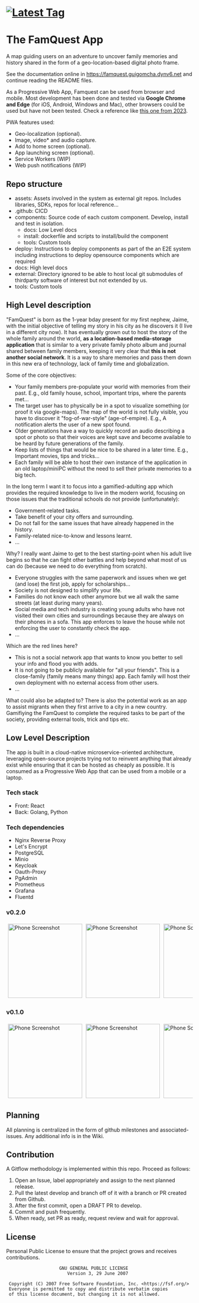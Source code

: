 <h1>
  <a href="https://github.com/guigomcha/famquest/releases"><img src="https://img.shields.io/github/v/tag/guigomcha/famquest" alt="Latest Tag"></a>
</h1>

# The FamQuest App

A map guiding users on an adventure to uncover family memories and history shared in the form of a geo-location-based digital photo frame.

See the documentation online in <https://famquest.guigomcha.dynv6.net> and continue reading the README files.

As a Progressive Web App, Famquest can be used from browser and mobile. Most development has been done and tested via **Google Chrome and Edge** (for iOS, Android, Windows and Mac), other browsers could be used but have not been tested. Check a reference like [this one from 2023](https://firt.dev/notes/pwa/).

PWA features used:
- Geo-localization (optional).
- Image, video* and audio capture.
- Add to home screen (optional).
- App launching screen (optional).
- Service Workers (WIP)
- Web push notifications (WIP)

## Repo structure

- assets: Assets involved in the system as external git repos. Includes libraries, SDKs, repos for local reference...
- .github: CICD
- components: Source code of each custom component. Develop, install and test in isolation.
  - docs: Low Level docs
  - install: dockerfile and scripts to install/build the component
  - tools: Custom tools
- deploy: Instructions to deploy components as part of the an E2E system including instructions to deploy opensource components which are required
- docs: High level docs
- external: Directory ignored to be able to host local git submodules of thirdparty software of interest but not extended by us.
- tools: Custom tools

## High Level description

"FamQuest" is born as the 1-year bday present for my first nephew, Jaime, with the initial objective of telling my story in his city as he discovers it (I live in a different city now).
It has eventually grown out to host the story of the whole family around the world, **as a location-based media-storage application** that is similar to a very private family photo album
and journal shared between family members, keeping it very clear that **this is not another social network**.
It is a way to share memories and pass them down in this new era of technology, lack of family time and globalization.

Some of the core objectives:  

- Your family members pre-populate your world with memories from their past. E.g., old family house, school, important trips, where the parents met...
- The target user has to physically be in a spot to visualize something (or proof it via google-maps). The map of the world is not fully visible, you have to discover it "fog-of-war-style" (age-of-empire). E.g., A notification alerts the user of a new spot found.
- Older generations have a way to quickly record an audio describing a spot or photo so that their voices are kept save and become available to be heard by future generations of the family.
- Keep lists of things that would be nice to be shared in a later time. E.g., Important movies, tips and tricks...
- Each family will be able to host their own instance of the application in an old laptop/miniPC without the need to sell their private memories to a big tech.

In the long term I want it to focus into a gamified-adulting app which provides the required knowledge to live in the modern world, focusing on those issues that the traditional schools do not provide (unfortunately):

- Government-related tasks.
- Take benefit of your city offers and surrounding.
- Do not fall for the same issues that have already happened in the history.
- Family-related nice-to-know and lessons learnt.
- ...

Why? I really want Jaime to get to the best starting-point when his adult live begins so that he can fight other battles and help beyond what most of us can do (because we need to do everything from scratch).

- Everyone struggles with the same paperwork and issues when we get (and lose) the first job, apply for scholarships...
- Society is not designed to simplify your life.
- Families do not know each other anymore but we all walk the same streets (at least during many years).
- Social media and tech industry is creating young adults who have not visited their own cities and surroundings because they are always on their phones in a sofa. This app enforces to leave the house while not enforcing the user to constantly check the app.
- ...

Which are the red lines here?

- This is not a social network app that wants to know you better to sell your info and flood you with adds.
- It is not going to be publicly available for "all your friends". This is a close-family (family means many things) app. Each family will host their own deployment with no external access from other users.
- ...

What could also be adapted to?
There is also the potential work as an app to assist migrants when they first arrive to a city in a new country. Gamifiying the FamQuest to complete the required tasks to be part of the
society, providing external tools, trick and tips etc.

## Low Level Description

The app is built in a cloud-native microservice-oriented architecture, leveraging open-source projects trying not to reinvent anything that already exist while ensuring that it can be hosted as cheaply as possible.
It is consumed as a Progressive Web App that can be used from a mobile or a laptop.

### Tech stack

- Front: React
- Back: Golang, Python

### Tech dependencies

- Nginx Reverse Proxy
- Let's Encrypt
- PostgreSQL
- Minio
- Keycloak
- Oauth-Proxy
- PgAdmin
- Prometheus
- Grafana
- Fluentd

### v0.2.0

<p align="center">
  <div style="display: flex; overflow-x: scroll; width: 100%;">
    <img src="./docs/v0.2.0/home-en.jpg" alt="Phone Screenshot" width="200" style="margin: 5px; flex-shrink: 0;"/>
    <img src="./docs/v0.2.0/home-esp.jpg" alt="Phone Screenshot" width="200" style="margin: 5px; flex-shrink: 0;"/>
    <img src="./docs/v0.2.0/quick-actions.jpg" alt="Phone Screenshot" width="200" style="margin: 5px; flex-shrink: 0;"/>
    <img src="./docs/v0.2.0/spot.jpg" alt="Phone Screenshot" width="200" style="margin: 5px; flex-shrink: 0;"/>
    <img src="./docs/v0.2.0/discovered.jpg" alt="Phone Screenshot" width="200" style="margin: 5px; flex-shrink: 0;"/>
    <img src="./docs/v0.2.0/user.jpg" alt="Phone Screenshot" width="200" style="margin: 5px; flex-shrink: 0;"/>
    <img src="./docs/v0.2.0/note.jpg" alt="Phone Screenshot" width="200" style="margin: 5px; flex-shrink: 0;"/>
  </div>
</p>

### v0.1.0

<p align="center">
  <div style="display: flex; overflow-x: scroll; width: 100%;">
    <img src="./docs/v0.1.0/home.jpg" alt="Phone Screenshot" width="200" style="margin: 5px; flex-shrink: 0;"/>
    <img src="./docs/v0.1.0/map-edit.jpg" alt="Phone Screenshot" width="200" style="margin: 5px; flex-shrink: 0;"/>
    <img src="./docs/v0.1.0/map-mask.jpg" alt="Phone Screenshot" width="200" style="margin: 5px; flex-shrink: 0;"/>
    <img src="./docs/v0.1.0/spot.jpg" alt="Phone Screenshot" width="200" style="margin: 5px; flex-shrink: 0;"/>
    <img src="./docs/v0.1.0/spot-photo.jpg" alt="Phone Screenshot" width="200" style="margin: 5px; flex-shrink: 0;"/>
  </div>
</p>

## Planning

All planning is centralized in the form of github milestones and associated-issues.
Any additional info is in the Wiki.

## Contribution

A Gitflow methodology is implemented within this repo. Proceed as follows:

1. Open an Issue, label appropriately and assign to the next planned release.
2. Pull the latest develop and branch off of it with a branch or PR created from Github.
3. After the first commit, open a DRAFT PR to develop.
4. Commit and push frequently.
5. When ready, set PR as ready, request review and wait for approval.

## License

Personal Public License to ensure that the project grows and receives contributions.

```text
                    GNU GENERAL PUBLIC LICENSE
                       Version 3, 29 June 2007

 Copyright (C) 2007 Free Software Foundation, Inc. <https://fsf.org/>
 Everyone is permitted to copy and distribute verbatim copies
 of this license document, but changing it is not allowed.

```
